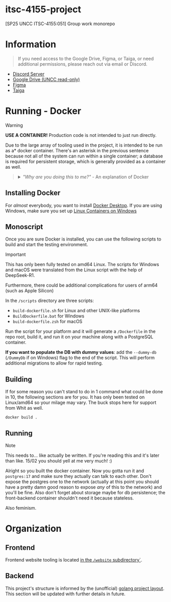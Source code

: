 # itsc-4155-project

[SP25 UNCC ITSC-4155:051] Group work monorepo 

# Information

> If you need access to the Google Drive, Figma, or Taiga, or need additional permissions, please reach out via email or Discord.

- [Discord Server](https://discord.com/invite/sQQUmxj8Dp)
- [Google Drive (UNCC read-only)](https://drive.google.com/drive/folders/185QfSHVAMWXiWCKvke5479m5-zHcsPNh?usp=sharing)
- [Figma](https://www.figma.com/files/team/1470848791941601365/all-projects)
- [Taiga](https://tree.taiga.io/project/ailevbar-itsc-4155-spring-2025-team-9)

# Running - Docker

> [!WARNING]
> **USE A CONTAINER!** Production code is not intended to just run directly.

Due to the large array of tooling used in the project, it is intended to be run as a\* docker container. There's an asterisk in the previous sentence because not all of the system can run within a single container; a database is required for persistent storage, which is generally provided as a container as well.

> <details><summary><em>"Why are you doing this to me?"</em> - An explanation of Docker</summary>
> 
> Docker containers are only really meant to run one single program at a time. In this project we actually have 3: the frontend (nginx), the backend (the compiled Go binary), and the database (postgres). For sake of everyone's mental wellness the front and backends can be stapled together with minimal modification, but the database is so grotesquely complex that it can't be included in a monolith Docker container
>
> In a cloud-native environment, like the one this project is designed for, these containers are managed by an even more mind-numbing, nightmare-inducing, megalithic system called a "container orchestrator", the most popular one of these being Kubernetes.
> 
> In Kubernetes, this program would be deployed as a set of pods (where a 'pod' is a group of Docker containers): the front and back-end would be made into their own containers and placed together in a pod, and then the database would be its own pod. The three would communicate over an internal network with a single entry point from the internet (or LAN) which would be the frontend.
>
> Whit (the person writing this) has a Kubernetes cluster at home which if she were not so lazy could set up automatic deployment, but she is so... sorry.
> 
> </details>

## Installing Docker

For _almost_ everybody, you want to install [Docker Desktop](https://docs.docker.com/desktop/). If you are using Windows, make sure you set up [Linux Containers on Windows](https://learn.microsoft.com/en-us/virtualization/windowscontainers/deploy-containers/set-up-linux-containers)

## Monoscript

Once you are sure Docker is installed, you can use the following scripts to build and start the testing environment.

> [!IMPORTANT]
> This has only been fully tested on amd64 Linux. The scripts for Windows and macOS were translated from the Linux script with the help of DeepSeek-R1.
>
> Furthermore, there could be additional complications for users of arm64 (such as Apple Silicon)

In the `/scripts` directory are three scripts:

- `build-dockerfile.sh` for Linux and other UNIX-like platforms
- `BuildDockerfile.bat` for Windows
- `build-dockerfile.zsh` for macOS

Run the script for your platform and it will generate a `/Dockerfile` in the repo root, build it, and run it on your machine along with a PostgreSQL container.

**If you want to populate the DB with dummy values**: add the `--dummy-db` (`/DummyDb` if on Windows) flag to the end of the script. This will perform additional migrations to allow for rapid testing.

## Building

<!-- TODO: These will probably become "dev" and "prod"; but not right now. -->
If for some reason you can't stand to do in 1 command what could be done in 10, the following sections are for you. It has only been tested on Linux/amd64 so your milage may vary. The buck stops here for support from Whit as well.

```
docker build .
```

## Running

> [!NOTE]
>
> This needs to... like actually be written. If you're reading this and it's later than like. 15/02 you should yell at me very much! :)

Alright so you built the docker container. Now you gotta run it and `postgres:17` and make sure they actually can talk to each other. Don't expose the postgres one to the network (actually at this point you should have a pretty damn good reason to expose *any* of this to the network) and you'll be fine. Also don't forget about storage maybe for db persistence; the front-backend container shouldn't need it because stateless.

Also feminism.

# Organization

## Frontend

Frontend website tooling is located [in the `/website` subdirectory`](website/).

## Backend

This project's structure is informed by the (unofficial) [golang project layout](https://github.com/golang-standards/project-layout). This section will be updated with further details in future.